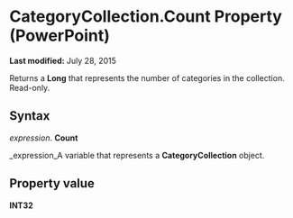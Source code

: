 
# CategoryCollection.Count Property (PowerPoint)

 **Last modified:** July 28, 2015

Returns a  **Long** that represents the number of categories in the collection. Read-only.

## Syntax

 _expression_. **Count**

 _expression_A variable that represents a  **CategoryCollection** object.


## Property value

 **INT32**

